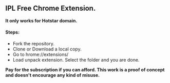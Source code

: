 ## IPL Free Chrome Extension. 
__It only works for Hotstar domain.__

#### Steps:
* Fork the repository.
* Clone or Download a local copy.
* Go to hrome://extensions/
* Load unpack extension. Select the folder and you are done.

__Pay for the subscription if you can afford. This work is a proof of concept and doesn't encourage any kind of misuse.__


